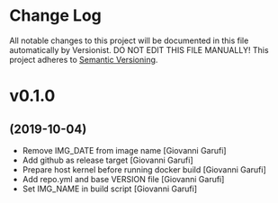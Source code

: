 # Change Log

All notable changes to this project will be documented in this file
automatically by Versionist. DO NOT EDIT THIS FILE MANUALLY!
This project adheres to [Semantic Versioning](http://semver.org/).

# v0.1.0
## (2019-10-04)

* Remove IMG_DATE from image name [Giovanni Garufi]
* Add github as release target [Giovanni Garufi]
* Prepare host kernel before running docker build [Giovanni Garufi]
* Add repo.yml and base VERSION file [Giovanni Garufi]
* Set IMG_NAME in build script [Giovanni Garufi]
